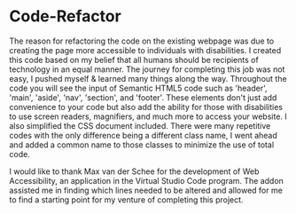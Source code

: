 # Code-Refactor

The reason for refactoring the code on the existing webpage was due to creating the page more accessible to individuals with disabilities. I created this code based on my belief that all humans should be recipients of technology in an equal manner. The journey for completing this job was not easy, I pushed myself & learned many things along the way. Throughout the code you will see the input of Semantic HTML5 code such as 'header', 'main', 'aside', 'nav', 'section', and 'footer'. These elements don't just add convenience to your code but also add the ability for those with disabilities to use screen readers, magnifiers, and much more to access your website. I also simplified the CSS document included. There were many repetitive codes with the only difference being a different class name, I went ahead and added a common name to those classes to minimize the use of total code. 

 I would like to thank Max van der Schee for the development of Web Accessibility, an application in the Virtual Studio Code program. The addon assisted me in finding which lines needed to be altered and allowed for me to find a starting point for my venture of completing this project. 
